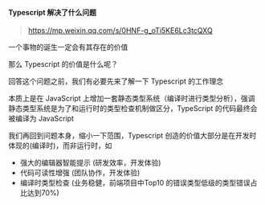 #### Typescript 解决了什么问题

> https://mp.weixin.qq.com/s/0HNF-g_oTi5KE6Lc3tcQXQ

一个事物的诞生一定会有其存在的价值

那么 Typescript 的价值是什么呢？

回答这个问题之前，我们有必要先来了解一下 Typescript 的工作理念

本质上是在 JavaScript 上增加一套静态类型系统（编译时进行类型分析），强调静态类型系统是为了和运行时的类型检查机制做区分，TypeScript 的代码最终会被编译为 JavaScript

我们再回到问题本身，缩小一下范围，Typescript 创造的价值大部分是在开发时体现的(编译时)，而非运行时，如

- 强大的编辑器智能提示 (研发效率，开发体验)
- 代码可读性增强 (团队协作，开发体验)
- 编译时类型检查 (业务稳健，前端项目中Top10 的错误类型低级的类型错误占比达到70%)
